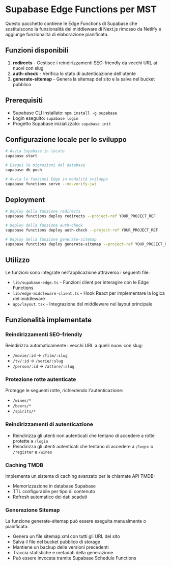 # Supabase Edge Functions per MST

Questo pacchetto contiene le Edge Functions di Supabase che sostituiscono la funzionalità del middleware di Next.js rimosso da Netlify e aggiunge funzionalità di elaborazione pianificata.

## Funzioni disponibili

1. **redirects** - Gestisce i reindirizzamenti SEO-friendly da vecchi URL ai nuovi con slug
2. **auth-check** - Verifica lo stato di autenticazione dell'utente
3. **generate-sitemap** - Genera la sitemap del sito e la salva nel bucket pubblico

## Prerequisiti

- Supabase CLI installato: `npm install -g supabase`
- Login eseguito: `supabase login`
- Progetto Supabase inizializzato: `supabase init`

## Configurazione locale per lo sviluppo

```bash
# Avvia Supabase in locale
supabase start

# Esegui le migrazioni del database
supabase db push

# Avvia le funzioni Edge in modalità sviluppo
supabase functions serve --no-verify-jwt
```

## Deployment

```bash
# Deploy della funzione redirects
supabase functions deploy redirects --project-ref YOUR_PROJECT_REF

# Deploy della funzione auth-check
supabase functions deploy auth-check --project-ref YOUR_PROJECT_REF

# Deploy della funzione generate-sitemap
supabase functions deploy generate-sitemap --project-ref YOUR_PROJECT_REF
```

## Utilizzo

Le funzioni sono integrate nell'applicazione attraverso i seguenti file:

- `lib/supabase-edge.ts` - Funzioni client per interagire con le Edge Functions
- `lib/edge-middleware-client.ts` - Hook React per implementare la logica del middleware
- `app/layout.tsx` - Integrazione del middleware nel layout principale

## Funzionalità implementate

### Reindirizzamenti SEO-friendly

Reindirizza automaticamente i vecchi URL a quelli nuovi con slug:
- `/movie/:id` → `/film/:slug`
- `/tv/:id` → `/serie/:slug`
- `/person/:id` → `/attore/:slug`

### Protezione rotte autenticate

Protegge le seguenti rotte, richiedendo l'autenticazione:
- `/wines/*`
- `/beers/*`
- `/spirits/*`

### Reindirizzamenti di autenticazione

- Reindirizza gli utenti non autenticati che tentano di accedere a rotte protette a `/login`
- Reindirizza gli utenti autenticati che tentano di accedere a `/login` o `/register` a `/wines`

### Caching TMDB 

Implementa un sistema di caching avanzato per le chiamate API TMDB:
- Memorizzazione in database Supabase
- TTL configurabile per tipo di contenuto
- Refresh automatico dei dati scaduti

### Generazione Sitemap

La funzione generate-sitemap può essere eseguita manualmente o pianificata:
- Genera un file sitemap.xml con tutti gli URL del sito
- Salva il file nel bucket pubblico di storage
- Mantiene un backup delle versioni precedenti
- Traccia statistiche e metadati della generazione
- Può essere invocata tramite Supabase Schedule Functions